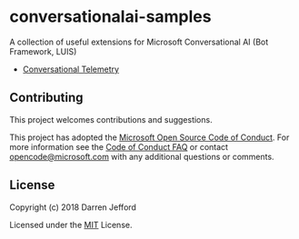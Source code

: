 # conversationalai-samples
A collection of useful extensions for Microsoft Conversational AI (Bot Framework, LUIS)

- [Conversational Telemetry](ConversationalTelemetry/README.md)

## Contributing

This project welcomes contributions and suggestions.  

This project has adopted the [Microsoft Open Source Code of Conduct](https://opensource.microsoft.com/codeofconduct/).
For more information see the [Code of Conduct FAQ](https://opensource.microsoft.com/codeofconduct/faq/) or
contact [opencode@microsoft.com](mailto:opencode@microsoft.com) with any additional questions or comments.

## License

Copyright (c) 2018 Darren Jefford

Licensed under the [MIT](LICENSE) License.

